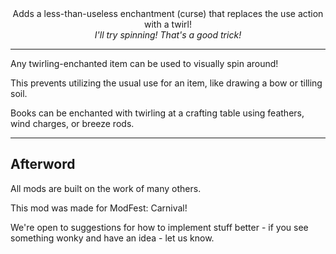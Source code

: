 <!--suppress HtmlDeprecatedTag, XmlDeprecatedElement -->


<center>
Adds a less-than-useless enchantment (curse) that replaces the use action with a twirl!<br/>
<i>I'll try spinning! That's a good trick!</i><br/>
</center>

---

Any twirling-enchanted item can be used to visually spin around!

This prevents utilizing the usual use for an item, like drawing a bow or tilling soil.

Books can be enchanted with twirling at a crafting table using feathers, wind charges, or breeze rods.

---

## Afterword

All mods are built on the work of many others.

This mod was made for ModFest: Carnival!

We're open to suggestions for how to implement stuff better - if you see something wonky and have an idea - let us know.
